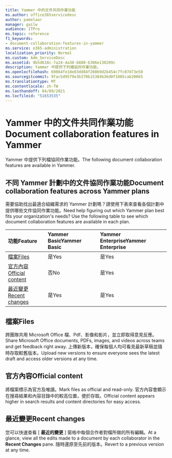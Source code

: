 ```yaml
---
title: Yammer 中的文件共同作業功能
ms.author: office365servicedesc
author: pamelaar
manager: gailw
audience: ITPro
ms.topic: reference
f1_keywords:
- document-collaboration-features-in-yammer
ms.service: o365-administration
localization_priority: Normal
ms.custom: Adm_ServiceDesc
ms.assetid: 9b5d618c-7a24-4a30-b880-6306e130209c
description: Yammer 中提供下列檔協同作業功能。
ms.openlocfilehash: 69864fe18e83dd84f20869d2b454c7fc07d73e50
ms.sourcegitcommit: 9fac5d9579e3b370b15384b36d0f1805cab20065
ms.translationtype: MT
ms.contentlocale: zh-TW
ms.lasthandoff: 04/09/2021
ms.locfileid: "51653535"
---
```

# <a name="document-collaboration-features-in-yammer"></a><span data-ttu-id="11a83-103">Yammer 中的文件共同作業功能</span><span class="sxs-lookup"><span data-stu-id="11a83-103">Document collaboration features in Yammer</span></span>

<span data-ttu-id="11a83-104">Yammer 中提供下列檔協同作業功能。</span><span class="sxs-lookup"><span data-stu-id="11a83-104">The following document collaboration features are available in Yammer.</span></span>
  
## <a name="document-collaboration-features-across-yammer-plans"></a><span data-ttu-id="11a83-105">不同 Yammer 計劃中的文件協同作業功能</span><span class="sxs-lookup"><span data-stu-id="11a83-105">Document collaboration features across Yammer plans</span></span>

<span data-ttu-id="11a83-p101">需要協助找出最適合組織需求的 Yammer 計劃嗎？請使用下表來查看各個計劃中提供哪些文件協同作業功能。</span><span class="sxs-lookup"><span data-stu-id="11a83-p101">Need help figuring out which Yammer plan best fits your organization's needs? Use the following table to see which document collaboration features are available in each plan.</span></span>
  
|<span data-ttu-id="11a83-108">**功能**</span><span class="sxs-lookup"><span data-stu-id="11a83-108">**Feature**</span></span>|<span data-ttu-id="11a83-109">**Yammer Basic**</span><span class="sxs-lookup"><span data-stu-id="11a83-109">**Yammer Basic**</span></span>|<span data-ttu-id="11a83-110">**Yammer Enterprise**</span><span class="sxs-lookup"><span data-stu-id="11a83-110">**Yammer Enterprise**</span></span>|
|:-----|:-----|:-----|
|[<span data-ttu-id="11a83-111">檔案</span><span class="sxs-lookup"><span data-stu-id="11a83-111">Files</span></span>](document-collaboration-features-in-yammer.md#files) <br/> |<span data-ttu-id="11a83-112">是</span><span class="sxs-lookup"><span data-stu-id="11a83-112">Yes</span></span>  <br/> |<span data-ttu-id="11a83-113">是</span><span class="sxs-lookup"><span data-stu-id="11a83-113">Yes</span></span>  <br/> |
|[<span data-ttu-id="11a83-114">官方內容</span><span class="sxs-lookup"><span data-stu-id="11a83-114">Official content</span></span>](document-collaboration-features-in-yammer.md#official-content) <br/> |<span data-ttu-id="11a83-115">否</span><span class="sxs-lookup"><span data-stu-id="11a83-115">No</span></span>  <br/> |<span data-ttu-id="11a83-116">是</span><span class="sxs-lookup"><span data-stu-id="11a83-116">Yes</span></span>  <br/> |
|[<span data-ttu-id="11a83-117">最近變更</span><span class="sxs-lookup"><span data-stu-id="11a83-117">Recent changes</span></span>](document-collaboration-features-in-yammer.md#recent-changes) <br/> |<span data-ttu-id="11a83-118">是</span><span class="sxs-lookup"><span data-stu-id="11a83-118">Yes</span></span>  <br/> |<span data-ttu-id="11a83-119">是</span><span class="sxs-lookup"><span data-stu-id="11a83-119">Yes</span></span>  <br/> |

## <a name="files"></a><span data-ttu-id="11a83-120">檔案</span><span class="sxs-lookup"><span data-stu-id="11a83-120">Files</span></span>

<span data-ttu-id="11a83-121">跨團隊共用 Microsoft Office 檔、Pdf、影像和影片，並立即取得意見反應。</span><span class="sxs-lookup"><span data-stu-id="11a83-121">Share Microsoft Office documents, PDFs, images, and videos across teams and get feedback right away.</span></span> <span data-ttu-id="11a83-122">上傳新版本，確保每個人均可看見最新草稿並隨時存取較舊版本。</span><span class="sxs-lookup"><span data-stu-id="11a83-122">Upload new versions to ensure everyone sees the latest draft and access older versions at any time.</span></span>
  
## <a name="official-content"></a><span data-ttu-id="11a83-123">官方內容</span><span class="sxs-lookup"><span data-stu-id="11a83-123">Official content</span></span>

<span data-ttu-id="11a83-124">將檔案標示為官方及唯讀。</span><span class="sxs-lookup"><span data-stu-id="11a83-124">Mark files as official and read-only.</span></span> <span data-ttu-id="11a83-125">官方內容會顯示在搜尋結果和內容目錄中的較高位置，便於存取。</span><span class="sxs-lookup"><span data-stu-id="11a83-125">Official content appears higher in search results and content directories for easy access.</span></span>

## <a name="recent-changes"></a><span data-ttu-id="11a83-126">最近變更</span><span class="sxs-lookup"><span data-stu-id="11a83-126">Recent changes</span></span>

<span data-ttu-id="11a83-127">您可以快速查看 [ **最近的變更** ] 窗格中每個合作者對檔所做的所有編輯。</span><span class="sxs-lookup"><span data-stu-id="11a83-127">At a glance, view all the edits made to a document by each collaborator in the **Recent Changes** pane.</span></span> <span data-ttu-id="11a83-128">隨時還原至先前的版本。</span><span class="sxs-lookup"><span data-stu-id="11a83-128">Revert to a previous version at any time.</span></span>
  